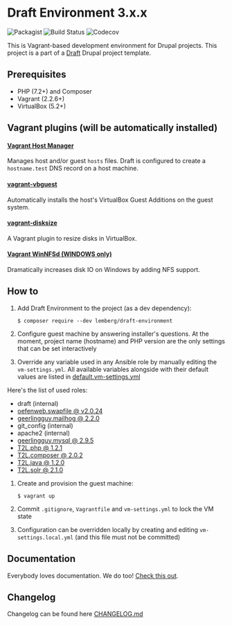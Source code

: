 # Draft Environment 3.x.x

![Packagist](https://img.shields.io/packagist/dm/lemberg/draft-environment)
![Build Status](https://img.shields.io/travis/lemberg/draft-environment/3.x.x)
![Codecov](https://img.shields.io/codecov/c/github/lemberg/draft-environment)

This is Vagrant-based development environment for Drupal projects. This project is a part of a [Draft](https://github.com/lemberg/draft-template) Drupal project template.

## Prerequisites

- PHP (7.2+) and Composer
- Vagrant (2.2.6+)
- VirtualBox (5.2+)

## Vagrant plugins (will be automatically installed)

#### [Vagrant Host Manager](https://github.com/devopsgroup-io/vagrant-hostmanager)

Manages host and/or guest `hosts` files. Draft is configured to create a `hostname.test` DNS record on a host machine.

#### [vagrant-vbguest](https://github.com/dotless-de/vagrant-vbguest)

Automatically installs the host's VirtualBox Guest Additions on the guest system.

#### [vagrant-disksize](https://github.com/sprotheroe/vagrant-disksize)

A Vagrant plugin to resize disks in VirtualBox.

#### [Vagrant WinNFSd (WINDOWS only)](https://github.com/winnfsd/vagrant-winnfsd)

Dramatically increases disk IO on Windows by adding NFS support.

## How to

1. Add Draft Environment to the project (as a dev dependency):

    ```
    $ composer require --dev lemberg/draft-environment
    ```

1. Configure guest machine by answering installer's questions. At the moment, project name (hostname) and PHP version are the only settings that can be set interactively

1. Override any variable used in any Ansible role by manually editing the `vm-settings.yml`. All available variables alongside with their default values are listed in [default.vm-settings.yml](/default.vm-settings.yml)

  Here's the list of used roles:

  - draft (internal)
  - [oefenweb.swapfile @ v2.0.24](https://github.com/Oefenweb/ansible-swapfile/tree/v2.0.24)
  - [geerlingguy.mailhog @ 2.2.0](https://github.com/geerlingguy/ansible-role-mailhog/tree/2.2.0)
  - git_config (internal)
  - apache2 (internal)
  - [geerlingguy.mysql @ 2.9.5](https://github.com/geerlingguy/ansible-role-mysql/tree/2.9.5)
  - [T2L.php @ 1.2.1](https://github.com/T2L/ansible-role-php/tree/1.2.1)
  - [T2L.composer @ 2.0.2](https://github.com/T2L/ansible-role-composer/tree/2.0.2)
  - [T2L.java @ 1.2.0](https://github.com/T2L/ansible-role-java/tree/1.2.0)
  - [T2L.solr @ 2.1.0](https://github.com/T2L/ansible-role-solr/tree/2.1.0)

1. Create and provision the guest machine:

    ```
    $ vagrant up
    ```

1. Commit `.gitignore`, `Vagrantfile` and `vm-settings.yml` to lock the VM state

1. Configuration can be overridden locally by creating and editing `vm-settings.local.yml` (and this file must not be committed)

## Documentation

Everybody loves documentation. We do too! [Check this out](/docs).

## Changelog

Changelog can be found here [CHANGELOG.md](/CHANGELOG.md)
